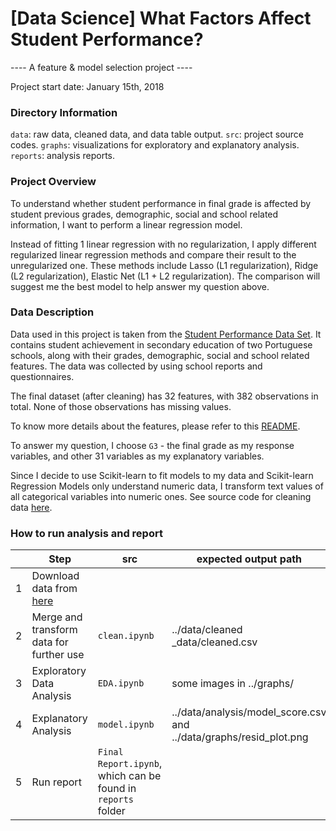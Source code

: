 # [Data Science] What Factors Affect Student Performance? 

---- A feature & model selection project ----

Project start date: January 15th, 2018

### Directory Information
`data`:  raw data, cleaned data, and data table output.
`src`: project source codes.
`graphs`: visualizations for exploratory and explanatory analysis.
`reports`: analysis reports.

### Project Overview

To understand whether student performance in final grade is affected by student previous grades, demographic, social and school related information, I want to perform a linear regression model. 

Instead of fitting 1 linear regression with no regularization, I apply different regularized linear regression methods and compare their result to the unregularized one. These methods include Lasso (L1 regularization), Ridge (L2 regularization), Elastic Net (L1 + L2 regularization). The comparison will suggest me the best model to help answer my question above. 

### Data Description

Data used in this project is taken from the [Student Performance Data Set](http://archive.ics.uci.edu/ml/datasets/Student+Performance). It contains student achievement in secondary education of two Portuguese schools, along with their grades, demographic, social and school related features. The data was collected by using school reports and questionnaires.

The final dataset (after cleaning) has 32 features, with 382 observations in total. None of those observations has missing values. 

To know more details about the features, please refer to this [README](https://github.com/hadinh1306/feat-select_student-performance/tree/master/data/raw_data). 

To answer my question, I choose `G3` - the final grade as my response variables, and other 31 variables as my explanatory variables. 

Since I decide to use Scikit-learn to fit models to my data and Scikit-learn Regression Models only understand numeric data, I transform text values of all categorical variables into numeric ones. See source code for cleaning data [here](https://github.com/hadinh1306/feat-select_student-performance/blob/master/src/clean.ipynb).

### How to run analysis and report

|   | Step                                                                                       | src | expected output path |
|---|--------------------------------------------------------------------------------------------|-----|-----------------|
| 1 | Download data from [here](http://archive.ics.uci.edu/ml/machine-learning-databases/00320/student.zip) |     |                 |
| 2 |  Merge and transform data for further use                                                                                          |  `clean.ipynb`  | ../data/cleaned _data/cleaned.csv            |
| 3 |  Exploratory Data Analysis                                                                                          |  `EDA.ipynb`   |  some images in ../graphs/      |
| 4 | Explanatory Analysis   | `model.ipynb` | ../data/analysis/model_score.csv and ../data/graphs/resid_plot.png | 
| 5 |  Run report | `Final Report.ipynb`, which can be found in `reports` folder | | | 